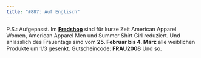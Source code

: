 ```yaml
---
title: "#887: Auf Englisch"
---
```

 
P.S.: 
Aufgepasst. Im <a href="http://125913.spreadshirt.net/de/DE/Shop/" > <strong>Fredshop</strong></a> sind für kurze Zeit American Apparel Women, American Apparel Men und Summer Shirt Girl reduziert.
Und anlässlich des Frauentags sind vom <strong>25. Februar bis 4. März</strong> alle weiblichen Produkte um 1/3 gesenkt. Gutscheincode: <strong>FRAU2008</strong>
Und so.
